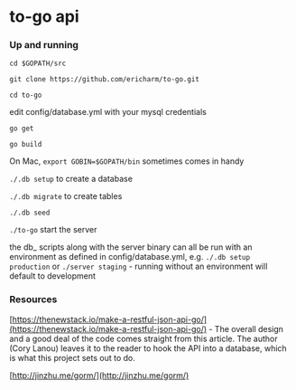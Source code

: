 # to-go api

### Up and running

`cd $GOPATH/src`

`git clone https://github.com/ericharm/to-go.git`

`cd to-go`

edit config/database.yml with your mysql credentials

`go get`

`go build`

On Mac, `export GOBIN=$GOPATH/bin` sometimes comes in handy

`./.db setup` to create a database

`./.db migrate` to create tables

`./.db seed`

`./to-go` start the server

the db&#95; scripts along with the server binary can all be run with an environment as defined in config/database.yml, e.g. `./.db setup production` or `./server staging` - running without an environment will default to development


### Resources

[https://thenewstack.io/make-a-restful-json-api-go/](https://thenewstack.io/make-a-restful-json-api-go/) - The overall design and a good deal of the code comes straight from this article. The author (Cory Lanou) leaves it to the reader to hook the API into a database, which is what this project sets out to do.

[http://jinzhu.me/gorm/](http://jinzhu.me/gorm/)


